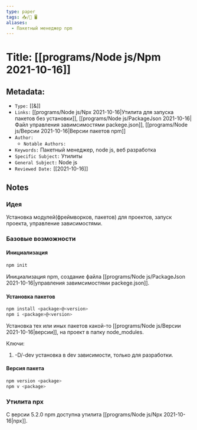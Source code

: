 ```yaml
---
type: paper
tags: 📥️/📜️ 🖥️
aliases:
  - Пакетный менеджер npm
---
```




# Title: **[[programs/Node js/Npm 2021-10-16]]**


## Metadata:

- `Type:` [[&]]
- `Links:` [[programs/Node js/Npx 2021-10-16|Утилита для запуска пакетов без установки]], [[programs/Node js/PackageJson 2021-10-16|Файл управления завимсимостями packege.json]], [[programs/Node js/Версии 2021-10-16|Версии пакетов npm]]
- `Author:` 
	- `Notable Authors:` 
- `Keywords:` Пакетный менеджер, node js, веб разработка
- `Specific Subject:` Утилиты
- `General Subject:` Node js
- `Reviewed Date:` [[2021-10-16]]


## Notes

### Идея
Установка модулей(фреймворков, пакетов) для проектов, запуск проекта, управление зависимостями.

### Базовые возможности
#### Инициализация
```Bash
npm init
```
Инициализация npm, создание файла [[programs/Node js/PackageJson 2021-10-16|управления завимсимостями packege.json]].

#### Установка пакетов
```Bash
npm install <package>@<version>
npm i <package>@<version>
```
Установка тех или иных пакетов какой-то [[programs/Node js/Версии 2021-10-16|версии]], на проект в папку node_modules.

Ключи:
1) -D/-dev установка в dev зависимости, только для разработки.

#### Версия пакета
```Bash
npm version <package>
npm v <package>
```

### Утилита npx
С версии 5.2.0 npm доступна утилита [[programs/Node js/Npx 2021-10-16|npx]].